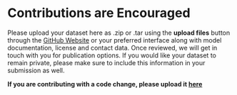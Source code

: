 # Contributions are Encouraged

Please upload your dataset here as .zip or .tar using the <b>upload files</b> button
through the [GitHub Website](https://github.com/megantosh/fairness_measures/tree/Upload)
or your preferred interface along with model documentation, license and contact data.
Once reviewed, we will get in touch with you for publication options.
If you would like your dataset to remain private, please make sure to include this information
 in your submission as well.

<strong>If you are contributing with a code change, please upload it [here](https://github.com/megantosh/fairness_measures_code/tree/Code) </strong>
